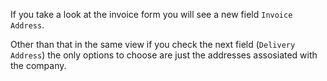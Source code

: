 If you take a look at the invoice form you will see a new field `Invoice Address`.

Other than that in the same view if you check the next field (`Delivery Address`) the only options to choose are just the addresses assosiated with the company.
